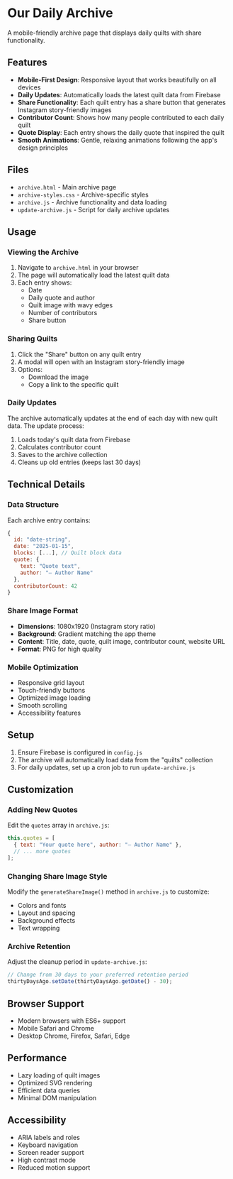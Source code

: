 # Our Daily Archive

A mobile-friendly archive page that displays daily quilts with share functionality.

## Features

- **Mobile-First Design**: Responsive layout that works beautifully on all devices
- **Daily Updates**: Automatically loads the latest quilt data from Firebase
- **Share Functionality**: Each quilt entry has a share button that generates Instagram story-friendly images
- **Contributor Count**: Shows how many people contributed to each daily quilt
- **Quote Display**: Each entry shows the daily quote that inspired the quilt
- **Smooth Animations**: Gentle, relaxing animations following the app's design principles

## Files

- `archive.html` - Main archive page
- `archive-styles.css` - Archive-specific styles
- `archive.js` - Archive functionality and data loading
- `update-archive.js` - Script for daily archive updates

## Usage

### Viewing the Archive

1. Navigate to `archive.html` in your browser
2. The page will automatically load the latest quilt data
3. Each entry shows:
   - Date
   - Daily quote and author
   - Quilt image with wavy edges
   - Number of contributors
   - Share button

### Sharing Quilts

1. Click the "Share" button on any quilt entry
2. A modal will open with an Instagram story-friendly image
3. Options:
   - Download the image
   - Copy a link to the specific quilt

### Daily Updates

The archive automatically updates at the end of each day with new quilt data. The update process:

1. Loads today's quilt data from Firebase
2. Calculates contributor count
3. Saves to the archive collection
4. Cleans up old entries (keeps last 30 days)

## Technical Details

### Data Structure

Each archive entry contains:
```javascript
{
  id: "date-string",
  date: "2025-01-15",
  blocks: [...], // Quilt block data
  quote: {
    text: "Quote text",
    author: "— Author Name"
  },
  contributorCount: 42
}
```

### Share Image Format

- **Dimensions**: 1080x1920 (Instagram story ratio)
- **Background**: Gradient matching the app theme
- **Content**: Title, date, quote, quilt image, contributor count, website URL
- **Format**: PNG for high quality

### Mobile Optimization

- Responsive grid layout
- Touch-friendly buttons
- Optimized image loading
- Smooth scrolling
- Accessibility features

## Setup

1. Ensure Firebase is configured in `config.js`
2. The archive will automatically load data from the "quilts" collection
3. For daily updates, set up a cron job to run `update-archive.js`

## Customization

### Adding New Quotes

Edit the `quotes` array in `archive.js`:

```javascript
this.quotes = [
  { text: "Your quote here", author: "— Author Name" },
  // ... more quotes
];
```

### Changing Share Image Style

Modify the `generateShareImage()` method in `archive.js` to customize:
- Colors and fonts
- Layout and spacing
- Background effects
- Text wrapping

### Archive Retention

Adjust the cleanup period in `update-archive.js`:

```javascript
// Change from 30 days to your preferred retention period
thirtyDaysAgo.setDate(thirtyDaysAgo.getDate() - 30);
```

## Browser Support

- Modern browsers with ES6+ support
- Mobile Safari and Chrome
- Desktop Chrome, Firefox, Safari, Edge

## Performance

- Lazy loading of quilt images
- Optimized SVG rendering
- Efficient data queries
- Minimal DOM manipulation

## Accessibility

- ARIA labels and roles
- Keyboard navigation
- Screen reader support
- High contrast mode
- Reduced motion support 